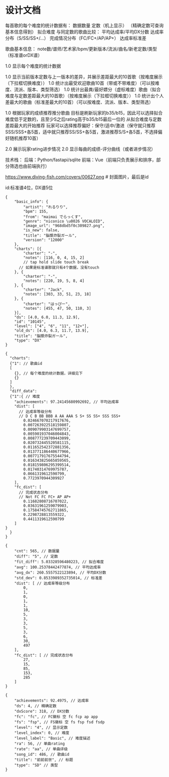 # 设计文档

每首歌的每个难度的统计数据有：
数据数量
定数（机上显示）
（精确定数可查询基本信息得到）
拟合难度
与同定数的歌曲比较：
    平均达成率/平均DX分数
    达成率分布（S/SS/SS+/...）
    完成情况分布（FC/FC+/AP/AP+）
达成率标准差

歌曲基本信息：
note数/谱师/艺术家/bpm/更新版本/流派/曲名/新老定数/类型（标准谱orDX谱）

1.0 显示每个难度的统计数据

1.0 显示当前版本定数与上一版本的差异，并展示差距最大的10首歌（按难度展示（下拉框切换难度））
1.0 统计出最受欢迎歌曲10首（带或不带难度）（可以按难度、流派、版本、类型筛选）
1.0 统计出最粪/最好嫖分（虚标难度）歌曲（拟合难度与定数差距最大的10首歌）（按难度展示（下拉框切换难度））
1.0 统计出个人差最大的歌曲（标准差最大的10首）（可以按难度、流派、版本、类型筛选）

1.0 根据玩家的成绩推荐推分歌曲
        目标是刷新玩家的b35/b15，因此可以选择拟合难度低于定数的，且至少S之后rating高于b35/b15最后一位的
        从拟合难度与定数差距最大的开始推荐
        玩家可以选择推荐偏好：保守/适中/激进（保守就只推荐SSS/SSS+各5首，适中就只推荐SS/SS+各5首，激进推荐S/S+各5首，不选择偏好随机推荐10首）

2.0 展示玩家rating进步情况
2.0 显示每曲的成绩-评分曲线（或者进步情况）

技术栈：
    后端：Python/fastapi/sqlite
    前端：Vue（前端只负责展示和排序，部分筛选也由前端执行）

https://www.diving-fish.com/covers/00627.png # 封面图片，最后是id

id:标准谱4位，DX谱5位

```json5
{
	"basic_info": {
		"artist": "れるりり",
		"bpm": 155,
		"from": "maimai でらっくす",
		"genre": "niconico \u0026 VOCALOID",
		"image_url": "968dbd5f0c309827.png",
		"is_new": false,
		"title": "脳漿炸裂ガール",
		"version": "12000"
	},
	"charts": [{
		"charter": "-",
		"notes": [116, 0, 4, 15, 2] 
        // tap hold slide touch break
      // 如果是标准谱那就只有4个数据，没有touch
	}, {
		"charter": "-",
		"notes": [220, 19, 5, 8, 4]
	}, {
		"charter": "Jack",
		"notes": [303, 33, 51, 23, 18]
	}, {
		"charter": "はっぴー",
		"notes": [455, 47, 50, 110, 3]
	}],
	"ds": [4.0, 6.0, 11.3, 12.9],
	"id": "10145",
	"level": ["4", "6", "11", "12+"],
	"old_ds": [4.0, 6.3, 11.7, 13.9],
	"title": "脳漿炸裂ガール",
	"type": "DX"
}
```

```json5
{
  "charts":
  {"1": // 歌曲id
  [
    {}, // 每个难度的统计数据，详细见下
    {}
  ]
  },
  "diff_data":
  {"1":{ // 难度
    "achievements": 97.24145680992692, // 平均达成率
    "dist": [ 
      // 达成率等级分布
      // D C B BB BBB A AA AAA S S+ SS SS+ SSS SSS+
        0.024667070217917676,
        0.007263922518159807,
        0.009079903147699757,
        0.005901937046004843,
        0.008777239709443099,
        0.020732445520581115,
        0.011652542372881356,
        0.013771186440677966,
        0.007717917675544794,
        0.016343825665859565,
        0.018159806295399514,
        0.01740314769975787,
        0.0661319612590799,
        0.7723970944309927
    ],
    "fc_dist": [
      // 完成状态分布
      // Not FC FC FC+ AP AP+
        0.11682808716707022,
        0.03631961259079903,
        0.17584745762711865,
        0.2298728813559322,
        0.4411319612590799
    ]
}
  }
}
```

```json5
{
    "cnt": 565, // 数据量
    "diff": "5", // 定数
    "fit_diff": 5.03328596480223, // 拟合难度
    "avg": 100.25378442477874, // 平均达成率
    "avg_dx": 260.5557522123894, // 平均DX分数
    "std_dev": 0.8533989352735014, // 标准差
    "dist": [ // 达成率等级分布
        0,
        1,
        0,
        1,
        1,
        10,
        5,
        3,
        3,
        5,
        3,
        6,
        30,
        497
    ],
    "fc_dist": [ // 完成状态分布
        27,
        15,
        85,
        153,
        285
    ]
}
```

```json5
{
    "achievements": 92.4975, // 达成率
    "ds": 4, // 精确定数
    "dxScore": 318, // DX分数
    "fc": "fc", // FC徽标 空 fc fcp ap app
    "fs": "fsp", // FS徽标 空 fs fsp fsd fsdp
    "level": "4", // 显示定数 
    "level_index": 0, // 难度
    "level_label": "Basic", // 难度描述
    "ra": 56, // 单曲rating
    "rate": "aa", // 单曲评级
    "song_id": 486, // 歌曲id
    "title": "前前前世", // 标题
    "type": "SD" // 类型
}
```